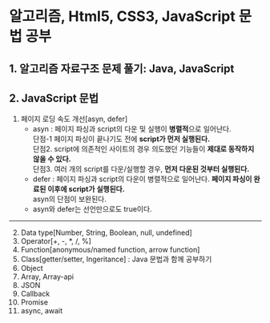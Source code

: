 # 알고리즘, Html5, CSS3, JavaScript 문법 공부   
    
## 1. 알고리즘 자료구조 문제 풀기: Java, JavaScript  
    
## 2. JavaScript 문법  
1. 페이지 로딩 속도 개선[asyn, defer]   
    - asyn : 페이지 파싱과 script의 다운 및 실행이 **병렬적**으로 일어난다.    
      단점-1  페이지 파싱이 끝나기도 전에 **script가 먼저 실행된다.**   
      단점2.  script에 의존적인 사이트의 경우 의도했던 기능들이 **제대로 동작하지 않을 수 있다.**   
      단점3.  여러 개의 script를 다운/실행할 경우, **먼저 다운된 것부터 실행된다.**    
    - defer : 페이지 파싱과 script의 다운이 병렬적으로 일어난다. **페이지 파싱이 완료된 이후에 script가 실행된다.**   
      asyn의 단점이 보완된다.    
    - asyn와 defer는 선언만으로도 true이다.   
----------              
2. Data type[Number, String, Boolean, null, undefined]   
3. Operator[+, -, *, /, %]   
4. Function[anonymous/named function, arrow function]   
5. Class[getter/setter, Ingeritance] : Java 문법과 함께 공부하기   
6. Object   
7. Array, Array-api   
8. JSON   
9. Callback   
10. Promise   
11. async, await   

